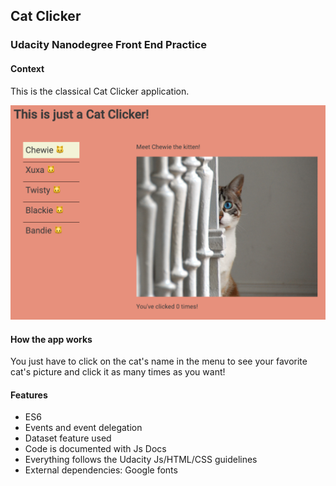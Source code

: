 ## Cat Clicker

### Udacity Nanodegree Front End Practice

#### Context 

This is the classical Cat Clicker application.

![screenshot](other/cat-clicker-screen-shot.png)

#### How the app works

You just have to click on the cat's name in the menu to see your favorite cat's picture and click it as many times as you want!

#### Features
- ES6
- Events and event delegation
- Dataset feature used
- Code is documented with Js Docs
- Everything follows the Udacity Js/HTML/CSS guidelines
- External dependencies: Google fonts

